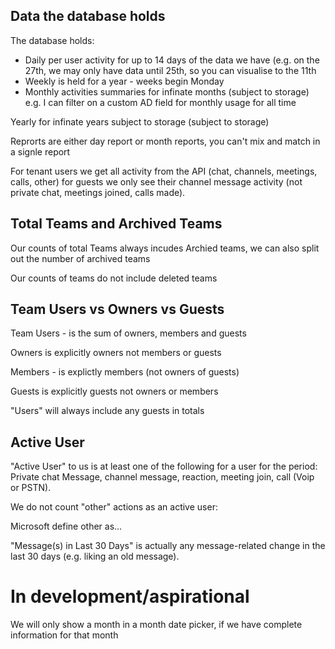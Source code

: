 
## Data the database holds
The database holds:
- Daily per user activity for up to 14 days of the data we have (e.g. on the 27th, we may only have data until 25th, so you can visualise to the 11th
- Weekly is held for a year - weeks begin Monday
- Monthly activities summaries for infinate months (subject to storage) 
e.g. I can filter on a custom AD field for monthly usage for all time

Yearly for infinate years subject to storage (subject to storage)

Reprorts are either day report or month reports, you can't mix and match in a signle report

For tenant users we get all activity from the API (chat, channels, meetings, calls, other) for guests we only see their channel message activity (not private chat, meetings joined, calls made).

## Total Teams and Archived Teams

Our counts of total Teams always incudes Archied teams, we can also split out the number of archived teams

Our counts of teams do not include deleted teams

## Team Users vs Owners vs Guests

Team Users - is the sum of owners, members and guests

Owners is explicitly owners not members or guests

Members - is explictly members (not owners of guests)

Guests is explicitly guests not owners or members

"Users" will always include any guests in totals

## Active User

"Active User" to us is at least one of the following for a user for the period: Private chat Message, channel message, reaction, meeting join, call (Voip or PSTN). 

We do not count "other" actions as an active user: 

Microsoft define other as...

"Message(s) in Last 30 Days" is actually any message-related change in the last 30 days (e.g. liking an old message).

# In development/aspirational

We will only show a month in a month date picker, if we have complete information for that month

